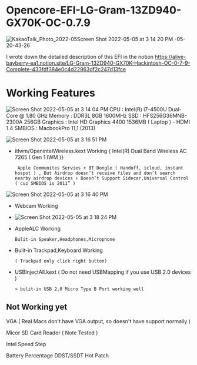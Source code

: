 # Opencore-EFI-LG-Gram-13ZD940-GX70K-OC-0.7.9

![KakaoTalk_Photo_2022-05![Screen Shot 2022-05-05 at 3 14 20 PM](https://user-images.githubusercontent.com/101755125/167093601-fa42a564-bccd-415f-937b-0e566762e02f.png)
-05-20-43-26](https://user-images.githubusercontent.com/101755125/167093414-bd0f0819-46cc-4267-be1b-547acd665b58.png)

I wrote down the detailed description of this EFI in the notion
https://alive-bayberry-ea1.notion.site/LG-Gram-13ZD940-GX70K-Hackintosh-OC-0-7-9-Complete-433fdf384e0c4d22963df2c247d13fce

# Working Features
![Screen Shot 2022-05-05 at 3 14 04 PM](https://user-images.githubusercontent.com/101755125/167093625-3c706a0a-d311-4ead-a6e6-03725fba7623.png)
CPU : Intel(R) i7-4500U Dual-Core @ 1.80 GHz
Memory : DDR3L 8GB 1600MHz
SSD : HFS256G36MNB-2300A 256GB
Graphics : Intel HD Graphics 4400 1536MB ( Laptop ) - HDMI 1.4
SMBIOS : MacbookPro 11,1 (2013)

![Screen Shot 2022-05-05 at 3 16 51 PM](https://user-images.githubusercontent.com/101755125/167093994-9dc6e584-5aaa-4851-ae56-933e8262d9e0.png)

- itlwm/OpenintelWireless.kext Working { Intel(R) Dual Band Wireless AC 7265 ( Gen 1 IWM )}

       Apple Communites Servies + BT Dongle ( Handoff, icloud, instant hospot ) , But Airdrop doesn’t receive files and don’t search nearby airdrop devices + Doesn’t Support Sidecar,Universal Control ( cuz SMBIOS is 2011” )

![Screen Shot 2022-05-05 at 3 16 40 PM](https://user-images.githubusercontent.com/101755125/167093772-f9edbc95-b6fd-4532-89a7-40eec229a019.png)

- Webcam Working

- ![Screen Shot 2022-05-05 at 3 18 24 PM](https://user-images.githubusercontent.com/101755125/167093844-dab7bb67-ccf2-4ec7-94c1-7858e9a8041c.png)

- AppleALC Working

      Bulit-in Speaker,Headphones,Microphone

- Bulit-in Trackpad,Keyboard Working

      ( Trackpad only click right button)
          
- USBInjectAll.kext ( Do not need USBMapping if you use USB 2.0 devices )

      > bulit-in USB 2.0 Micro Type B Port working well

## Not Working yet  
VGA ( Real Macs don't have VGA output, so doesn't have support normally )

Micor SD Card Reader ( Note Tested )

Intel Speed Step

Battery Percentage DDST/SSDT Hot Patch

